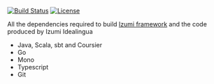 [![Build Status](https://travis-ci.com/pshirshov/izumi-docker.svg?branch=master)](https://travis-ci.com/pshirshov/izumi-docker)
[![License](https://img.shields.io/github/license/pshirshov/izumi-r2.svg)](https://github.com/pshirshov/izumi-r2/blob/develop/LICENSE)


All the dependencies required to build [Izumi framework](https://travis-ci.com/pshirshov/izumi-r2) and the code produced by Izumi Idealingua

- Java, Scala, sbt and Coursier
- Go
- Mono
- Typescript
- Git
